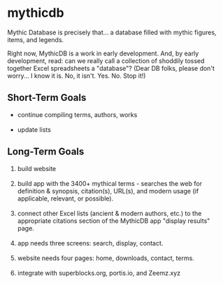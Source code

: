 # mythicdb
Mythic Database is precisely that... a database filled with mythic figures, items, and legends.

Right now, MythicDB is a work in early development. And, by early development, read: can we really call a collection of shoddily tossed together Excel spreadsheets a "database"? (Dear DB folks, please don't worry... I know it is. No, it isn't. Yes. No. Stop it!) <br />

<h2>Short-Term Goals</h2>
<ul><li>continue compiling terms, authors, works</li><br />
<li>update lists</li></ul>

<h2>Long-Term Goals</h2> 
<ol>
<li>build website</li><br />
<li>build app with the 3400+ mythical terms - searches the web for definition & synopsis, citation(s), URL(s), and modern usage (if applicable, relevant, or possible).</li><br />
<li>connect other Excel lists (ancient & modern authors, etc.) to the appropriate citations section of the MythicDB app "display results" page.</li><br />
<li>app needs three screens: search, display, contact.</li><br />
<li>website needs four pages: home, downloads, contact, terms.</li><br />
<li>integrate with superblocks.org, portis.io, and Zeemz.xyz</li></ol>
